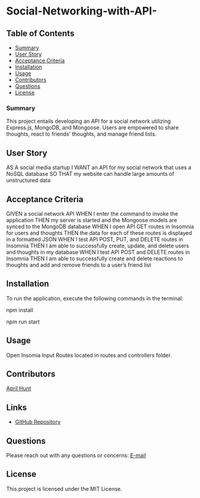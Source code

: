 # Social-Networking-with-API-


## Table of Contents
- [Summary](#summary)
- [User Story](#user-story)
- [Acceptance Criteria](#acceptance-criteria)
- [Installation](#installation)
- [Usage](#usage)
- [Contributors](#contributors)
- [Questions](#questions)
- [License](#license)

### Summary 

This project entails developing an API for a social network utilizing Express.js, MongoDB, and Mongoose. Users are empowered to share thoughts, react to friends' thoughts, and manage friend lists. 

## User Story

AS A social media startup
I WANT an API for my social network that uses a NoSQL database
SO THAT my website can handle large amounts of unstructured data


## Acceptance Criteria

GIVEN a social network API
WHEN I enter the command to invoke the application
THEN my server is started and the Mongoose models are synced to the MongoDB database
WHEN I open API GET routes in Insomnia for users and thoughts
THEN the data for each of these routes is displayed in a formatted JSON
WHEN I test API POST, PUT, and DELETE routes in Insomnia
THEN I am able to successfully create, update, and delete users and thoughts in my database
WHEN I test API POST and DELETE routes in Insomnia
THEN I am able to successfully create and delete reactions to thoughts and add and remove friends to a user’s friend list

## Installation 
To run the application, execute the following commands in the terminal:


npm install 

npm run start

## Usage 

Open Insomia 
Input Routes located in routes and controllers folder. 


## Contributors
[April Hunt](https://github.com/April00h)

## Links 
* [GitHub Repository](https://github.com/April00h/Social-Networking-with-API-.git)


## Questions
Please reach out with any questions or concerns: [E-mail](mailto:aprilhunt00.ah@gmail.com)

## License 
This project is licensed under the MIT License.
